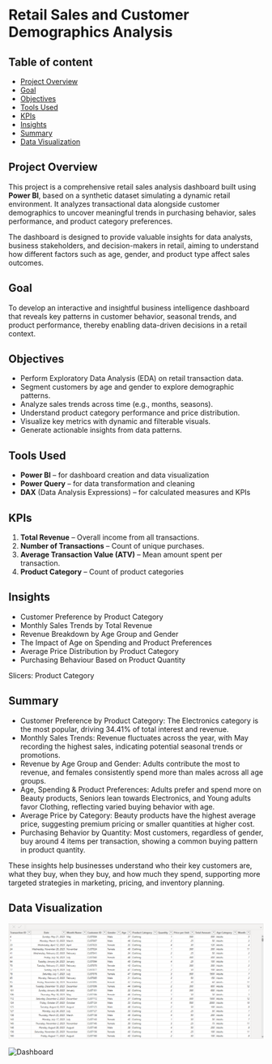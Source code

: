 # Retail Sales and Customer Demographics Analysis

## Table of content
- [Project Overview](#project-overview)  
- [Goal](#goal)
- [Objectives](#objectives)
- [Tools Used](#tools-used) 
- [KPIs](#kpis)  
- [Insights](#insights)
- [Summary](#summary)
- [Data Visualization](#data-visualization)

## Project Overview
This project is a comprehensive retail sales analysis dashboard built using **Power BI**, based on a synthetic dataset simulating a dynamic retail environment. It analyzes transactional data alongside customer demographics to uncover meaningful trends in purchasing behavior, sales performance, and product category preferences.

The dashboard is designed to provide valuable insights for data analysts, business stakeholders, and decision-makers in retail, aiming to understand how different factors such as age, gender, and product type affect sales outcomes.

## Goal
To develop an interactive and insightful business intelligence dashboard that reveals key patterns in customer behavior, seasonal trends, and product performance, thereby enabling data-driven decisions in a retail context.

## Objectives
- Perform Exploratory Data Analysis (EDA) on retail transaction data.
- Segment customers by age and gender to explore demographic patterns.
- Analyze sales trends across time (e.g., months, seasons).
- Understand product category performance and price distribution.
- Visualize key metrics with dynamic and filterable visuals.
- Generate actionable insights from data patterns.

## Tools Used
- **Power BI** – for dashboard creation and data visualization
- **Power Query** – for data transformation and cleaning
- **DAX** (Data Analysis Expressions) – for calculated measures and KPIs

 ## KPIs
1. **Total Revenue** – Overall income from all transactions.
2. **Number of Transactions** – Count of unique purchases.
3. **Average Transaction Value (ATV)** – Mean amount spent per transaction.
4. **Product Category** – Count of product categories

  
 ## Insights
- Customer Preference by Product Category
- Monthly Sales Trends by Total Revenue
- Revenue Breakdown by Age Group and Gender
- The Impact of Age on Spending and Product Preferences
- Average Price Distribution by Product Category
- Purchasing Behaviour Based on Product Quantity

 Slicers:
Product Category

 ## Summary
- Customer Preference by Product Category: The Electronics category is the most popular, driving 34.41% of total interest and revenue.
- Monthly Sales Trends: Revenue fluctuates across the year, with May recording the highest sales, indicating potential seasonal trends or promotions.
- Revenue by Age Group and Gender: Adults contribute the most to revenue, and females consistently spend more than males across all age groups.
- Age, Spending & Product Preferences: Adults prefer and spend more on Beauty products, Seniors lean towards Electronics, and Young adults favor Clothing, reflecting varied buying behavior with age.
- Average Price by Category: Beauty products have the highest average price, suggesting premium pricing or smaller quantities at higher cost.
- Purchasing Behavior by Quantity: Most customers, regardless of gender, buy around 4 items per transaction, showing a common buying pattern in product quantity.

These insights help businesses understand who their key customers are, what they buy, when they buy, and how much they spend, supporting more targeted strategies in marketing, pricing, and inventory planning.
    
## Data Visualization 
![Table](https://github.com/Ola-ykay/Retail-Sales-and-Customer-Demographics-Analysis/blob/main/table-retailSales%26Demo.png)

![Dashboard]()

